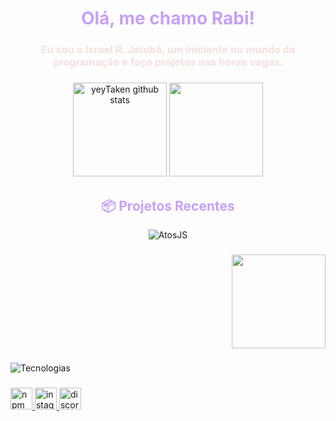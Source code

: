 <h1 align="center" style="color:#c6a0f6;">Olá, me chamo Rabi!</h1>

###

<h3 align="center" style="color:#f5e0dc;">Eu sou o Israel R. Jatobá, um iniciante no mundo da programação e faço projetos nas horas vagas.</h3>

###

<div align="center" style="margin-top: 20px;">
  <img class="stats-item" src="https://github-readme-stats.vercel.app/api?username=yeyTaken&show_icons=true&hide_border=true&title_color=4E5D94&icon_color=4E5D94&text_color=9fabb7&bg_color=ffffff00" height="150" alt="yeyTaken github stats" /> 
  <img class="stats-item" src="https://github-readme-stats.vercel.app/api/top-langs/?username=yeyTaken&layout=compact&hide_border=true&title_color=4E5D94&text_color=9fabb7&bg_color=ffffff00" height="150" />
</div>

###

<div align="center" style="margin-top: 30px;">
  <h2 style="color: #c6a0f6;">📦 Projetos Recentes</h2>
</div>

<div align="center">
  <a href="https://github.com/yeyTaken/atosjs" target="_blank" style="text-decoration: none;">
    <img src="https://github-readme-stats.vercel.app/api/pin/?username=yeyTaken&repo=atosjs&hide_border=true&title_color=c6a0f6&text_color=94e2d5&icon_color=f2cdcd&bg_color=1e1e2e" alt="AtosJS">
  </a>
</div>

###

<div align="right" style="margin-top: 20px;">
  <img height="150" src="https://i.imgflip.com/65efzo.gif" />
</div>

###

<div align="left" style="margin-top: 20px;">
  <img src="https://skillicons.dev/icons?i=js,ts,nodejs,bun,npm,mongodb,firebase,nextjs" alt="Tecnologias" />
</div>

###

<div align="left" style="margin-top: 20px;">
  <a href="https://www.npmjs.com/~yeytakeen" target="_blank">
    <img src="https://img.shields.io/badge/npm-CB3837?style=for-the-badge&logo=npm&logoColor=white" height="35" alt="npm logo" />
  </a>
  <a href="https://www.instagram.com/rabbikkj" target="_blank">
    <img src="https://img.shields.io/badge/Instagram-E4405F?style=for-the-badge&logo=instagram&logoColor=white" height="35" alt="instagram logo" />
  </a>
  <a href="https://atos.js.org/discord" target="_blank">
    <img src="https://img.shields.io/badge/Discord-7289DA?style=for-the-badge&logo=discord&logoColor=white" height="35" alt="discord logo" />
  </a>
</div>

